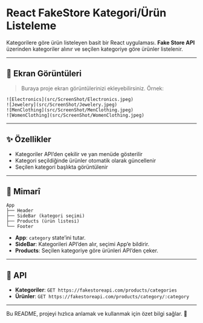 # React FakeStore Kategori/Ürün Listeleme

Kategorilere göre ürün listeleyen basit bir React uygulaması. **Fake Store API** üzerinden kategoriler alınır ve seçilen kategoriye göre ürünler listelenir.

---

## 📸 Ekran Görüntüleri

> Buraya proje ekran görüntülerinizi ekleyebilirsiniz. Örnek:

```
![Electronics](src/ScreenShot/Electronics.jpeg)
![Jewelery](src/ScreenShot/Jewelery.jpeg)
![MenClothing](src/ScreenShot/MenClothing.jpeg)
![WomenClothing](src/ScreenShot/WomenClothing.jpeg)
```

---

## ✨ Özellikler

* Kategoriler API’den çekilir ve yan menüde gösterilir
* Kategori seçildiğinde ürünler otomatik olarak güncellenir
* Seçilen kategori başlıkta görüntülenir

---

## 🧱 Mimarî

```
App
├── Header
├── SideBar (kategori seçimi)
├── Products (ürün listesi)
└── Footer
```

* **App**: `category` state’ini tutar.
* **SideBar**: Kategorileri API’den alır, seçimi App’e bildirir.
* **Products**: Seçilen kategoriye göre ürünleri API’den çeker.

---



## 🔌 API

* **Kategoriler**: `GET https://fakestoreapi.com/products/categories`
* **Ürünler**: `GET https://fakestoreapi.com/products/category/:category`

---


Bu README, projeyi hızlıca anlamak ve kullanmak için özet bilgi sağlar. 🎉
